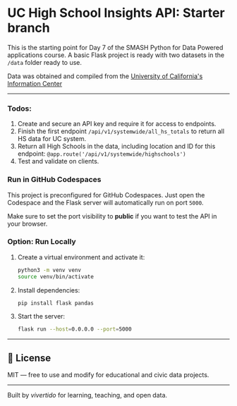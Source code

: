 
# UC High School Insights API: Starter branch

This is the starting point for Day 7 of the  SMASH Python for Data Powered applications course. A basic Flask project is ready with two datasets in the `/data` folder ready to use.

Data was obtained and compiled from the [University of California's Information Center](https://www.universityofcalifornia.edu/about-us/information-center/admissions-source-school)

---

### Todos:

1. Create and secure an API key and require it for access to endpoints.
2. Finish the first endpoint `/api/v1/systemwide/all_hs_totals` to return all HS data for UC system.
3. Return all High Schools in the data, including location and ID for this endpoint: `@app.route('/api/v1/systemwide/highschools')`
4. Test and validate on clients.

###  Run in GitHub Codespaces

This project is preconfigured for GitHub Codespaces. Just open the Codespace and the Flask server will automatically run on port `5000`.

Make sure to set the port visibility to **public** if you want to test the API in your browser.

### Option: Run Locally

1. Create a virtual environment and activate it:
   ```bash
   python3 -m venv venv
   source venv/bin/activate
   ```

2. Install dependencies:
   ```bash
   pip install flask pandas
   ```

3. Start the server:
   ```bash
   flask run --host=0.0.0.0 --port=5000
   ```

---



## 📜 License

MIT — free to use and modify for educational and civic data projects.

---

Built by *vivertido* for learning, teaching, and open data.